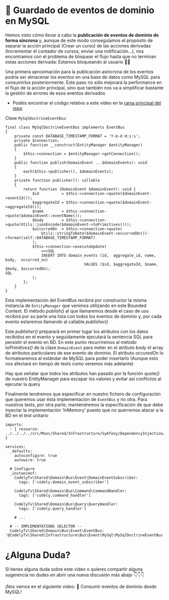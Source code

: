 🥡 Guardado de eventos de dominio en MySQL
==========================================

Hemos visto cómo llevar a cabo la **publicación de eventos de dominio de forma síncrona** y, aunque de este modo conseguíamos el propósito de separar la acción principal (Crear un curso) de las acciones derivadas (Incrementar el contador de cursos, enviar una notificación…), nos encontramos con el problema de bloquear el flujo hasta que no terminan estas acciones derivada: Estamos bloqueando al usuario 🙅‍♂

Una primera aproximación para la publicación asíncrona de los eventos podría ser almacenar los eventos en una base de datos como MySQL para consumirlos posteriormente. Este paso no sólo mejorará la performance en el flujo de la acción principal, sino que también nos va a simplificar bastante la gestión de errores de esos eventos derivados

*   Podéis encontrar el código relativo a este video en la [rama principal del repo](https://github.com/CodelyTV/php-ddd-skeleton/)

Clase `MySqlDoctrineEventBus`:

    final class MySqlDoctrineEventBus implements EventBus
    {
        private const DATABASE_TIMESTAMP_FORMAT = 'Y-m-d H:i:s';
        private $connection;
        public function __construct(EntityManager $entityManager)
        {
            $this->connection = $entityManager->getConnection();
        }
        public function publish(DomainEvent ...$domainEvents): void
        {
            each($this->publisher(), $domainEvents);
        }
        private function publisher(): callable
        {
            return function (DomainEvent $domainEvent): void {
                $id          = $this->connection->quote($domainEvent->eventId());
                $aggregateId = $this->connection->quote($domainEvent->aggregateId());
                $name        = $this->connection->quote($domainEvent::eventName());
                $body        = $this->connection->quote(Utils::jsonEncode($domainEvent->toPrimitives()));
                $occurredOn  = $this->connection->quote(
                    Utils::stringToDate($domainEvent->occurredOn())->format(self::DATABASE_TIMESTAMP_FORMAT)
                );
                $this->connection->executeUpdate(
                    <<<SQL
                    INSERT INTO domain_events (id,  aggregate_id, name,  body,  occurred_on) 
                                       VALUES ($id, $aggregateId, $name, $body, $occurredOn);
    SQL
                );
            };
        }
    }


Esta implementación del EventBus recibirá por constructor la misma instancia de `EntityManager` que venimos utilizando en este Bounded Context. El método _publish()_ al que llamaremos desde el caso de uso recibirá por su parte una lista con todos los eventos de dominio y, por cada evento estaremos llamando al callable _publisher()_

Este _publisher()_ preparará en primer lugar los atributos con los datos recibidos en el evento y seguidamente ejecutará la sentencia SQL para persistir el evento en BD. En este punto recurriremos al método _toPrimitives()_ de la clase `DomainEvent` para meter en el atributo _body_ el array de atributos particulares de ese evento de dominio. El atributo _occuredOn_ lo formatearemos al estándar de MySQL para poder insertarlo (Aunque esto nos afectará en tiempo de tests como veremos más adelante)

Hay que señalar que todos los atributos han pasado por la función _quote()_ de nuestro EntityManager para escapar los valores y evitar así conflictos al ejecutar la query

Finalmente tendremos que especificar en nuestro fichero de configuración que queremos usar ésta implementación de `EventBus` y no otra. Para nuestros tests, por otra parte, mantendremos la especificación de que debe inyectar la implementación ‘InMemory’ puesto que no querremos atacar a la BD en el test unitario


    imports:
      - { resource: ../../../../src/Mooc/Shared/Infrastructure/Symfony/DependencyInjection/mooc_services.yaml }
    
    services:
      _defaults:
        autoconfigure: true
        autowire: true
    
      # Configure
      _instanceof:
        CodelyTv\Shared\Domain\Bus\Event\DomainEventSubscriber:
          tags: ['codely.domain_event_subscriber']
    
        CodelyTv\Shared\Domain\Bus\Command\CommandHandler:
          tags: ['codely.command_handler']
    
        CodelyTv\Shared\Domain\Bus\Query\QueryHandler:
          tags: ['codely.query_handler']
    
        # ...
    
      # -- IMPLEMENTATIONS SELECTOR --
      CodelyTv\Shared\Domain\Bus\Event\EventBus: '@CodelyTv\Shared\Infrastructure\Bus\Event\MySql\MySqlDoctrineEventBus'


¿Alguna Duda?
=============

Si tienes alguna duda sobre este video o quieres compartir alguna sugerencia no dudes en abrir una nueva discusión más abajo 👇👇👇

¡Nos vemos en el siguiente video: 👾 Consumir eventos de dominio desde MySQL!